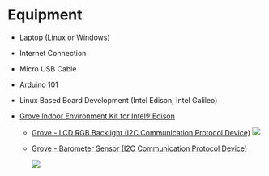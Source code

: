 # Equipment

* Laptop \(Linux or Windows\)
* Internet Connection
* Micro USB Cable
* Arduino 101
* Linux Based Board Development \(Intel Edison, Intel Galileo\)
* [Grove Indoor Environment Kit for Intel® Edison](https://www.seeedstudio.com/item_detail.html?p_id=2427)

  * [Grove - LCD RGB Backlight \(I2C Communication Protocol Device\)](http://www.seeedstudio.com/wiki/Grove_-_LCD_RGB_Backlight)
    ![](http://www.seeedstudio.com/wiki/images/thumb/0/03/Serial_LEC_RGB_Backlight_Lcd.jpg/500px-Serial_LEC_RGB_Backlight_Lcd.jpg)
  * [Grove - Barometer Sensor \(I2C Communication Protocol Device\)](http://www.seeedstudio.com/wiki/Grove_-_Barometer_Sensor)

    ![](http://www.seeedstudio.com/wiki/images/thumb/e/e7/Grove-Barometer.jpg/300px-Grove-Barometer.jpg)


